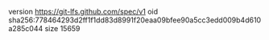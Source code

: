 version https://git-lfs.github.com/spec/v1
oid sha256:778464293d2ff1f1dd83d8991f20eaa09bfee90a5cc3edd009b4d610a285c044
size 15659
